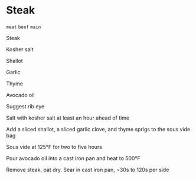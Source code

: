 # Steak

`meat` `beef` `main`

Steak

Kosher salt

Shallot

Garlic

Thyme

Avocado oil

Suggest rib eye 

Salt with kosher salt at least an hour ahead of time

Add a sliced shallot, a sliced garlic clove, and thyme sprigs to the sous vide bag

Sous vide at 125°F for two to five hours

Pour avocado oil into a cast iron pan and heat to 500°F

Remove steak, pat dry. Sear in cast iron pan, ~30s to 120s per side
